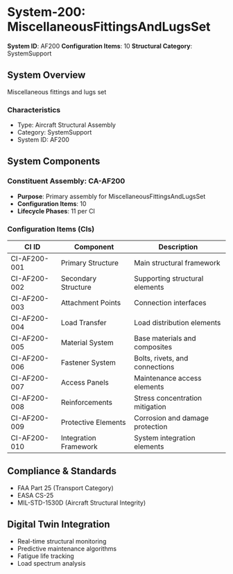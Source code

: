 # System-200: MiscellaneousFittingsAndLugsSet

**System ID**: AF200
**Configuration Items**: 10
**Structural Category**: SystemSupport

## System Overview

Miscellaneous fittings and lugs set

### Characteristics
- Type: Aircraft Structural Assembly
- Category: SystemSupport
- System ID: AF200

## System Components

### Constituent Assembly: CA-AF200
- **Purpose**: Primary assembly for MiscellaneousFittingsAndLugsSet
- **Configuration Items**: 10
- **Lifecycle Phases**: 11 per CI

### Configuration Items (CIs)

| CI ID | Component | Description |
|-------|-----------|-------------|
| CI-AF200-001 | Primary Structure | Main structural framework |
| CI-AF200-002 | Secondary Structure | Supporting structural elements |
| CI-AF200-003 | Attachment Points | Connection interfaces |
| CI-AF200-004 | Load Transfer | Load distribution elements |
| CI-AF200-005 | Material System | Base materials and composites |
| CI-AF200-006 | Fastener System | Bolts, rivets, and connections |
| CI-AF200-007 | Access Panels | Maintenance access elements |
| CI-AF200-008 | Reinforcements | Stress concentration mitigation |
| CI-AF200-009 | Protective Elements | Corrosion and damage protection |
| CI-AF200-010 | Integration Framework | System integration elements |

## Compliance & Standards
- FAA Part 25 (Transport Category)
- EASA CS-25
- MIL-STD-1530D (Aircraft Structural Integrity)

## Digital Twin Integration
- Real-time structural monitoring
- Predictive maintenance algorithms
- Fatigue life tracking
- Load spectrum analysis
